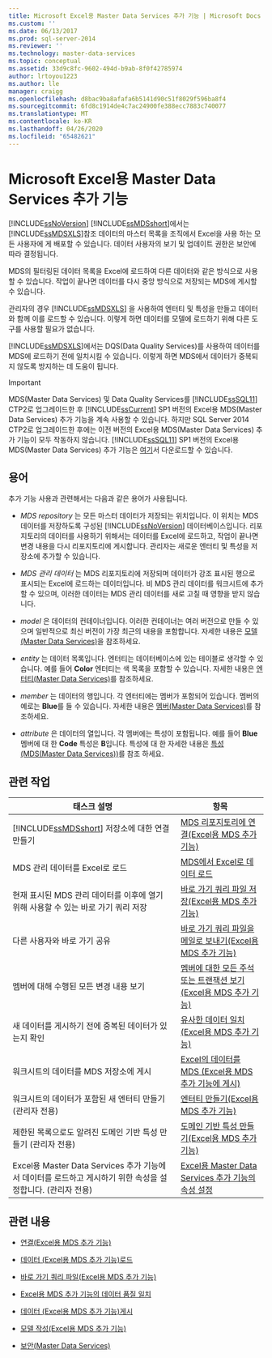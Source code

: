 ```yaml
---
title: Microsoft Excel용 Master Data Services 추가 기능 | Microsoft Docs
ms.custom: ''
ms.date: 06/13/2017
ms.prod: sql-server-2014
ms.reviewer: ''
ms.technology: master-data-services
ms.topic: conceptual
ms.assetid: 33d9c8fc-9602-494d-b9ab-8f0f42785974
author: lrtoyou1223
ms.author: lle
manager: craigg
ms.openlocfilehash: d8bac9ba8afafa6b5141d90c51f8029f596ba8f4
ms.sourcegitcommit: 6fd8c1914de4c7ac24900fe388ecc7883c740077
ms.translationtype: MT
ms.contentlocale: ko-KR
ms.lasthandoff: 04/26/2020
ms.locfileid: "65482621"
---
```

# <a name="master-data-services-add-in-for-microsoft-excel"></a>Microsoft Excel용 Master Data Services 추가 기능
  [!INCLUDE[ssNoVersion](../../includes/ssnoversion-md.md)] [!INCLUDE[ssMDSshort](../../includes/ssmdsshort-md.md)]에서는 [!INCLUDE[ssMDSXLS](../../includes/ssmdsxls-md.md)]참조 데이터의 마스터 목록을 조직에서 Excel을 사용 하는 모든 사용자에 게 배포할 수 있습니다. 데이터 사용자의 보기 및 업데이트 권한은 보안에 따라 결정됩니다.  
  
 MDS의 필터링된 데이터 목록을 Excel에 로드하여 다른 데이터와 같은 방식으로 사용할 수 있습니다. 작업이 끝나면 데이터를 다시 중앙 방식으로 저장되는 MDS에 게시할 수 있습니다.  
  
 관리자의 경우 [!INCLUDE[ssMDSXLS](../../includes/ssmdsxls-md.md)] 을 사용하여 엔터티 및 특성을 만들고 데이터와 함께 이를 로드할 수 있습니다. 이렇게 하면 데이터를 모델에 로드하기 위해 다른 도구를 사용할 필요가 없습니다.  
  
 [!INCLUDE[ssMDSXLS](../../includes/ssmdsxls-md.md)]에서는 DQS(Data Quality Services)를 사용하여 데이터를 MDS에 로드하기 전에 일치시킬 수 있습니다. 이렇게 하면 MDS에서 데이터가 중복되지 않도록 방지하는 데 도움이 됩니다.  
  
> [!IMPORTANT]  
>  MDS(Master Data Services) 및 Data Quality Services를 [!INCLUDE[ssSQL11](../../includes/sssql11-md.md)] CTP2로 업그레이드한 후 [!INCLUDE[ssCurrent](../../includes/sscurrent-md.md)] SP1 버전의 Excel용 MDS(Master Data Services) 추가 기능을 계속 사용할 수 있습니다. 하지만 SQL Server 2014 CTP2로 업그레이드한 후에는 이전 버전의 Excel용 MDS(Master Data Services) 추가 기능이 모두 작동하지 않습니다. [!INCLUDE[ssSQL11](../../includes/sssql11-md.md)] SP1 버전의 Excel용 MDS(Master Data Services) 추가 기능은 [여기](https://go.microsoft.com/fwlink/?LinkId=328664)서 다운로드할 수 있습니다.  
  
## <a name="terms"></a>용어  
 추가 기능 사용과 관련해서는 다음과 같은 용어가 사용됩니다.  
  
-   *MDS repository* 는 모든 마스터 데이터가 저장되는 위치입니다. 이 위치는 MDS 데이터를 저장하도록 구성된 [!INCLUDE[ssNoVersion](../../includes/ssnoversion-md.md)] 데이터베이스입니다. 리포지토리의 데이터를 사용하기 위해서는 데이터를 Excel에 로드하고, 작업이 끝나면 변경 내용을 다시 리포지토리에 게시합니다. 관리자는 새로운 엔터티 및 특성을 저장소에 추가할 수 있습니다.  
  
-   *MDS 관리 데이터* 는 MDS 리포지토리에 저장되며 데이터가 강조 표시된 행으로 표시되는 Excel에 로드하는 데이터입니다. 비 MDS 관리 데이터를 워크시트에 추가할 수 있으며, 이러한 데이터는 MDS 관리 데이터를 새로 고칠 때 영향을 받지 않습니다.  
  
-   *model* 은 데이터의 컨테이너입니다. 이러한 컨테이너는 여러 버전으로 만들 수 있으며 일반적으로 최신 버전이 가장 최근의 내용을 포함합니다. 자세한 내용은 [모델&#40;Master Data Services&#41;](../models-master-data-services.md)을 참조하세요.  
  
-   *entity* 는 데이터 목록입니다. 엔터티는 데이터베이스에 있는 테이블로 생각할 수 있습니다. 예를 들어 **Color** 엔터티는 색 목록을 포함할 수 있습니다. 자세한 내용은 [엔터티&#40;Master Data Services&#41;](../entities-master-data-services.md)를 참조하세요.  
  
-   *member* 는 데이터의 행입니다. 각 엔터티에는 멤버가 포함되어 있습니다. 멤버의 예로는 **Blue**를 들 수 있습니다. 자세한 내용은 [멤버&#40;Master Data Services&#41;](../members-master-data-services.md)를 참조하세요.  
  
-   *attribute* 은 데이터의 열입니다. 각 멤버에는 특성이 포함됩니다. 예를 들어 **Blue** 멤버에 대 한 **Code** 특성은 **B**입니다. 특성에 대 한 자세한 내용은 [특성 &#40;MDS(Master Data Services)&#41;](../attributes-master-data-services.md)를 참조 하세요.  
  
## <a name="related-tasks"></a>관련 작업  
  
|태스크 설명|항목|  
|----------------------|-----------|  
|[!INCLUDE[ssMDSshort](../../includes/ssmdsshort-md.md)] 저장소에 대한 연결 만들기|[MDS 리포지토리에 연결&#40;Excel용 MDS 추가 기능&#41;](connect-to-an-mds-repository-mds-add-in-for-excel.md)|  
|MDS 관리 데이터를 Excel로 로드|[MDS에서 Excel로 데이터 로드](export-data-to-excel-from-master-data-services.md)|  
|현재 표시된 MDS 관리 데이터를 이후에 열기 위해 사용할 수 있는 바로 가기 쿼리 저장|[바로 가기 쿼리 파일 저장&#40;Excel용 MDS 추가 기능&#41;](save-a-shortcut-query-file-mds-add-in-for-excel.md)|  
|다른 사용자와 바로 가기 공유|[바로 가기 쿼리 파일을 메일로 보내기&#40;Excel용 MDS 추가 기능&#41;](email-a-shortcut-query-file-mds-add-in-for-excel.md)|  
|멤버에 대해 수행된 모든 변경 내용 보기|[멤버에 대한 모든 주석 또는 트랜잭션 보기&#40;Excel용 MDS 추가 기능&#41;](view-all-annotations-or-transactions-for-a-member-mds-add-in-for-excel.md)|  
|새 데이터를 게시하기 전에 중복된 데이터가 있는지 확인|[유사한 데이터 일치&#40;Excel용 MDS 추가 기능&#41;](match-similar-data-mds-add-in-for-excel.md)|  
|워크시트의 데이터를 MDS 저장소에 게시|[Excel의 데이터를 MDS &#40;Excel용 MDS 추가 기능에 게시&#41;](import-data-from-excel-to-master-data-services-mds-add-in-for-excel.md)|  
|워크시트의 데이터가 포함된 새 엔터티 만들기 (관리자 전용)|[엔터티 만들기&#40;Excel용 MDS 추가 기능&#41;](create-an-entity-mds-add-in-for-excel.md)|  
|제한된 목록으로도 알려진 도메인 기반 특성 만들기 (관리자 전용)|[도메인 기반 특성 만들기&#40;Excel용 MDS 추가 기능&#41;](create-a-domain-based-attribute-mds-add-in-for-excel.md)|  
|Excel용 Master Data Services 추가 기능에서 데이터를 로드하고 게시하기 위한 속성을 설정합니다. (관리자 전용)|[Excel용 Master Data Services 추가 기능의 속성 설정](setting-properties-for-master-data-services-add-in-for-excel.md)|  
  
## <a name="related-content"></a>관련 내용  
  
-   [연결&#40;Excel용 MDS 추가 기능&#41;](connections-mds-add-in-for-excel.md)  
  
-   [데이터 &#40;Excel용 MDS 추가 기능&#41;로드](overview-exporting-data-to-excel-mds-add-in-for-excel.md)  
  
-   [바로 가기 쿼리 파일&#40;Excel용 MDS 추가 기능&#41;](shortcut-query-files-mds-add-in-for-excel.md)  
  
-   [Excel용 MDS 추가 기능의 데이터 품질 일치](data-quality-matching-in-the-mds-add-in-for-excel.md)  
  
-   [데이터 &#40;Excel용 MDS 추가 기능&#41;게시](overview-importing-data-from-excel-mds-add-in-for-excel.md)  
  
-   [모델 작성&#40;Excel용 MDS 추가 기능&#41;](building-a-model-mds-add-in-for-excel.md)  
  
-   [보안&#40;Master Data Services&#41;](../security-master-data-services.md)  
  
  
